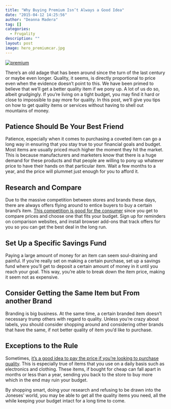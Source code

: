 ```yaml
---
title: "Why Buying Premium Isn’t Always a Good Idea"
date: "2015-04-12 14:25:56"
author: "Deanna Madera"
tag: []
categories:
  - Frugality
description: ""
layout: post
image: hero_premiumcar.jpg
---
```


[![premium](http://mt2.wpengine.com/wp-content/uploads/2015/03/premium-1024x768.jpg)](http://mt2.wpengine.com/wp-content/uploads/2015/03/premium.jpg)

There’s an old adage that has been around since the turn of the last century or maybe even longer. Quality, it seems, is directly proportional to price even when the evidence doesn’t point to this. We have been primed to believe that we’ll get a better quality item if we pony up. A lot of us do so, albeit grudgingly. If you’re living on a tight budget, you may find it hard or close to impossible to pay more for quality. In this post, we’ll give you tips on how to get quality items or services without having to shell out mountains of money.

## Patience Should Be Your Best Friend

Patience, especially when it comes to purchasing a coveted item can go a long way in ensuring that you stay true to your financial goals and budget. Most items are usually priced much higher the moment they hit the market. This is because manufacturers and marketers know that there is a huge demand for these products and that people are willing to pony up whatever price to have their hands on that particular item. Wait a few months to a year, and the price will plummet just enough for you to afford it.

## Research and Compare

Due to the massive competition between stores and brands these days, there are always offers flying around to entice buyers to buy a certain brand’s item. [This competition is good for the consumer](http://www.wsj.com/articles/competition-good-for-consumers-less-for-capitalists-letters-to-the-editor-1411158314) since you get to compare prices and choose one that fits your budget. Sign up for reminders on comparison websites, and install browser add-ons that track offers for you so you can get the best deal in the long run.

## Set Up a Specific Savings Fund

Paying a large amount of money for an item can seem soul-draining and painful. If you’re really set on making a certain purchase, set up a savings fund where you’ll get to deposit a certain amount of money in it until you reach your goal. This way, you’re able to break down the item price, making it seem not as expensive.

## Consider Getting the Same Item but From another Brand

Branding is big business. At the same time, a certain branded item doesn’t necessary trump others with regard to quality. Unless you’re crazy about labels, you should consider shopping around and considering other brands that have the same, if not better quality of item you’d like to purchase.

## Exceptions to the Rule

Sometimes, [it’s a good idea to pay the price if you’re looking to purchase quality](http://moneybulldog.co.uk/the-things-that-are-worth-paying-a-bit-extra-for/). This is especially true of items that you use on a daily basis such as electronics and clothing. These items, if bought for cheap can fall apart in months or less than a year, sending you back to the store to buy more which in the end may ruin your budget.

By shopping smart, doing your research and refusing to be drawn into the Joneses’ world, you may be able to get all the quality items you need, all the while keeping your budget intact for a long time to come.
